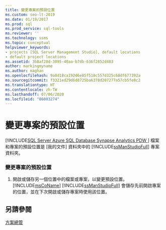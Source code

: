 ```yaml
---
title: 變更專案的預設位置
ms.custom: seo-lt-2019
ms.date: 01/19/2017
ms.prod: sql
ms.prod_service: sql-tools
ms.reviewer: ''
ms.technology: ssms
ms.topic: conceptual
helpviewer_keywords:
- projects [SQL Server Management Studio], default locations
- default project locations
ms.assetid: 3b8af28d-3095-40aa-b7db-636f2852d483
author: markingmyname
ms.author: maghan
ms.openlocfilehash: 9a8d18ca192d6e85f518c557d325c60df677392a
ms.sourcegitcommit: f3321ed29d6d8725ba6378d207277a57cb5fe8c2
ms.translationtype: HT
ms.contentlocale: zh-TW
ms.lasthandoff: 07/06/2020
ms.locfileid: "86003274"
---
```

# <a name="change-the-default-location-for-projects"></a>變更專案的預設位置
[!INCLUDE[SQL Server Azure SQL Database Synapse Analytics PDW ](../../includes/applies-to-version/sql-asdb-asdbmi-asa-pdw.md)]
檔案和專案的預設位置是 [我的文件] 資料夾中的 [!INCLUDE[ssManStudioFull](../../includes/ssmanstudiofull-md.md)] 專案資料夾。  
  
### <a name="to-change-the-default-location-for-projects"></a>變更專案的預設位置  
  
1.  開啟或儲存另一個位置中的檔案或專案，以變更預設位置。 [!INCLUDE[msCoName](../../includes/msconame_md.md)] [!INCLUDE[ssManStudioFull](../../includes/ssmanstudiofull-md.md)] 會儲存先前開啟專案的位置，並在下次開啟或儲存專案時使用該位置。  
  
## <a name="see-also"></a>另請參閱  
[方案總管](../../ssms/solution/solution-explorer.md)  
  
